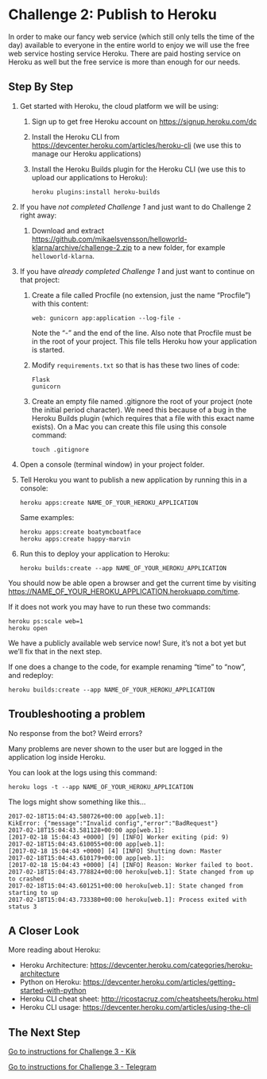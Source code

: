 # Challenge 2: Publish to Heroku
 
In order to make our fancy web service (which still only tells the time of the day) available to everyone in the entire world to enjoy we will use the free web service hosting service Heroku. There are paid hosting service on Heroku as well but the free service is more than enough for our needs.

## Step By Step

1.  Get started with Heroku, the cloud platform we will be using:

    1.  Sign up to get free Heroku account on https://signup.heroku.com/dc
    
    1.  Install the Heroku CLI from 
        https://devcenter.heroku.com/articles/heroku-cli 
        (we use this to manage our Heroku applications)
    
    1.  Install the Heroku Builds plugin for the Heroku CLI (we use this to upload our applications to Heroku):
        
            heroku plugins:install heroku-builds

1.  If you have _not completed Challenge 1_ and just want to do Challenge 2 right away:

    1.  Download and extract https://github.com/mikaelsvensson/helloworld-klarna/archive/challenge-2.zip 
        to a new folder, for example ```helloworld-klarna```.

1.  If you have _already completed Challenge 1_ and just want to continue on that project:

    1.  Create a file called Procfile (no extension, just the name “Procfile”) with this content:
        
            web: gunicorn app:application --log-file -
            
        Note the “-” and the end of the line. Also note that Procfile must be in the root of your project.
        This file tells Heroku how your application is started.
    
    1.  Modify ```requirements.txt``` so that is has these two lines of code:
        
            Flask
            gunicorn
            
    1.  Create an empty file named .gitignore the root of your project (note the initial period character). We need this because of a bug in the Heroku Builds plugin (which requires that a file with this exact name exists). On a Mac you can create this file using this console command:
        
            touch .gitignore
    
1.  Open a console (terminal window) in your project folder.

1.  Tell Heroku you want to publish a new application by running this in a console:
    
        heroku apps:create NAME_OF_YOUR_HEROKU_APPLICATION
    
    Same examples:
    
        heroku apps:create boatymcboatface
        heroku apps:create happy-marvin
        
1.  Run this to deploy your application to Heroku:
    
        heroku builds:create --app NAME_OF_YOUR_HEROKU_APPLICATION

You should now be able open a browser and get the current time by visiting 
https://NAME_OF_YOUR_HEROKU_APPLICATION.herokuapp.com/time.

If it does not work you may have to run these two commands: 
    
    heroku ps:scale web=1
    heroku open

We have a publicly available web service now! Sure, it’s not a bot yet but we’ll fix that in the next step.

If one does a change to the code, for example renaming “time” to “now”, and redeploy:
    
    heroku builds:create --app NAME_OF_YOUR_HEROKU_APPLICATION

## Troubleshooting a problem

No response from the bot? Weird errors?

Many problems are never shown to the user but are logged in the application log inside Heroku.

You can look at the logs using this command:

    heroku logs -t --app NAME_OF_YOUR_HEROKU_APPLICATION

The logs might show something like this…

    2017-02-18T15:04:43.580726+00:00 app[web.1]: 
    KikError: {"message":"Invalid config","error":"BadRequest"}
    2017-02-18T15:04:43.581128+00:00 app[web.1]: 
    [2017-02-18 15:04:43 +0000] [9] [INFO] Worker exiting (pid: 9)
    2017-02-18T15:04:43.610055+00:00 app[web.1]: 
    [2017-02-18 15:04:43 +0000] [4] [INFO] Shutting down: Master
    2017-02-18T15:04:43.610179+00:00 app[web.1]: 
    [2017-02-18 15:04:43 +0000] [4] [INFO] Reason: Worker failed to boot.
    2017-02-18T15:04:43.778824+00:00 heroku[web.1]: State changed from up to crashed
    2017-02-18T15:04:43.601251+00:00 heroku[web.1]: State changed from starting to up
    2017-02-18T15:04:43.733380+00:00 heroku[web.1]: Process exited with status 3

## A Closer Look

More reading about Heroku:

* Heroku Architecture: https://devcenter.heroku.com/categories/heroku-architecture
* Python on Heroku: https://devcenter.heroku.com/articles/getting-started-with-python
* Heroku CLI cheat sheet: http://ricostacruz.com/cheatsheets/heroku.html
* Heroku CLI usage: https://devcenter.heroku.com/articles/using-the-cli

## The Next Step

[Go to instructions for Challenge 3 - Kik](./challenge-kik.md)

[Go to instructions for Challenge 3 - Telegram](./challenge-telegram.md)